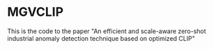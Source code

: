 # MGVCLIP

This is the code to the paper "An efficient and scale-aware zero-shot industrial anomaly detection technique based on optimized CLIP"
